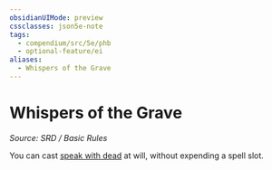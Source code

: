 ```yaml
---
obsidianUIMode: preview
cssclasses: json5e-note
tags:
  - compendium/src/5e/phb
  - optional-feature/ei
aliases:
  - Whispers of the Grave
---
```

# Whispers of the Grave
*Source: SRD / Basic Rules* 

You can cast [speak with dead](compendium/spells/speak-with-dead.md) at will, without expending a spell slot.